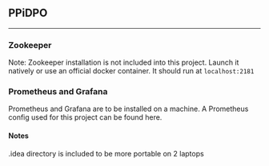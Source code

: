 ## PPiDPO

---

### Zookeeper
Note: Zookeeper installation is not included into this project. Launch it natively or use an official docker container.
It should run at `localhost:2181`

### Prometheus and Grafana
Prometheus and Grafana are to be installed on a machine. 
A Prometheus config used for this project can be found here.

#### Notes
.idea directory is included to be more portable on 2 laptops
